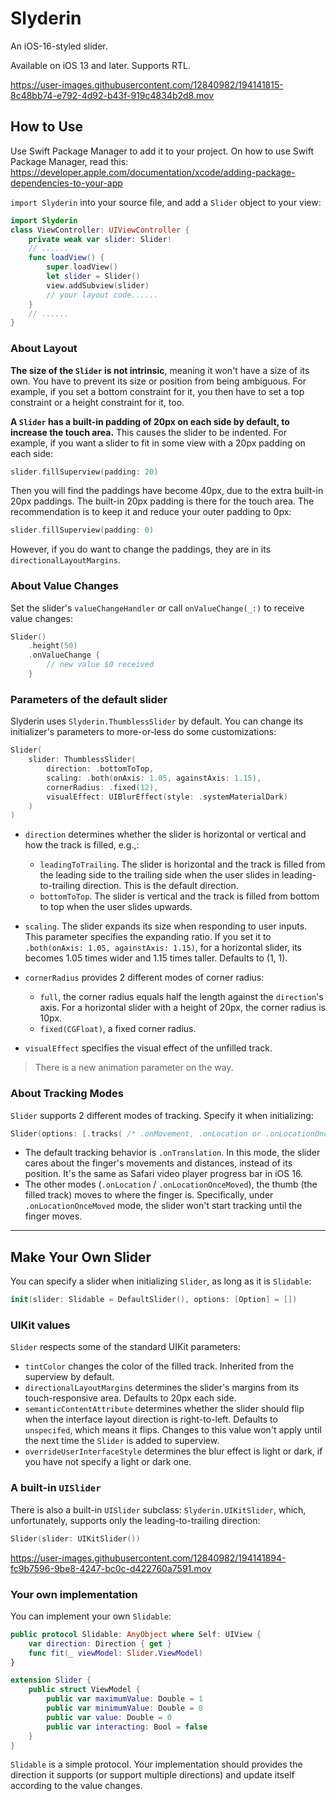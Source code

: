 # Slyderin

An iOS-16-styled slider.

Available on iOS 13 and later. Supports RTL.

https://user-images.githubusercontent.com/12840982/194141815-8c48bb74-e792-4d92-b43f-919c4834b2d8.mov

## How to Use

Use Swift Package Manager to add it to your project. On how to use Swift Package Manager, read this: https://developer.apple.com/documentation/xcode/adding-package-dependencies-to-your-app

`import Slyderin` into your source file, and add a `Slider` object to your view:

```Swift
import Slyderin
class ViewController: UIViewController {   
    private weak var slider: Slider!
	// ......
    func loadView() {
        super.loadView()
        let slider = Slider()
        view.addSubview(slider)
        // your layout code......
    }
	// ......
}
```

### About Layout

**The size of the `Slider` is not intrinsic**, meaning it won't have a size of its own. You have to prevent its size or position from being ambiguous. For example, if you set a bottom constraint for it, you then have to set a top constraint or a height constraint for it, too. 



**A `Slider` has a built-in padding of 20px on each side by default, to increase the touch area.** This causes the slider to be indented. For example, if you want a slider to fit in some view with a 20px padding on each side:

```swift
slider.fillSuperview(padding: 20)
```

Then you will find the paddings have become 40px, due to the extra built-in 20px paddings. The built-in 20px padding is there for the touch area. The recommendation is to keep it and reduce your outer padding to 0px:

```swift
slider.fillSuperview(padding: 0)
```

However, if you do want to change the paddings, they are in its `directionalLayoutMargins`.



### About Value Changes

Set the slider's `valueChangeHandler` or call `onValueChange(_:)` to receive value changes:

```Swift
Slider()
    .height(50)
    .onValueChange {
		// new value $0 received
    }
```





### Parameters of the default slider

Slyderin uses `Slyderin.ThumblessSlider` by default. You can change its initializer's parameters to more-or-less do some customizations:

```Swift
Slider(
    slider: ThumblessSlider(
        direction: .bottomToTop,
        scaling: .both(onAxis: 1.05, againstAxis: 1.15),
        cornerRadius: .fixed(12),
        visualEffect: UIBlurEffect(style: .systemMaterialDark)
    )
)
```

- `direction` determines whether the slider is horizontal or vertical and how the track is filled, e.g.,: 

    - `leadingToTrailing`. The slider is horizontal and the track is filled from the leading side to the trailing side when the user slides in leading-to-trailing direction. This is the default direction.
    - `bottomToTop`. The slider is vertical and the track is filled from bottom to top when the user slides upwards.

- `scaling`. The slider expands its size when responding to user inputs. This parameter specifies the expanding ratio. If you set it to `.both(onAxis: 1.05, againstAxis: 1.15)`, for a horizontal slider, its becomes 1.05 times wider and 1.15 times taller. Defaults to (1, 1).

- `cornerRadius` provides 2 different modes of corner radius:

    - `full`, the corner radius equals half the length against the `direction`'s axis. For a horizontal slider with a height of 20px, the corner radius is 10px.
    - `fixed(CGFloat)`, a fixed corner radius.

- `visualEffect` specifies the visual effect of the unfilled track.

> There is a new animation parameter on the way.



### About Tracking Modes

`Slider` supports 2 different modes of tracking. Specify it when initializing: 

```Swift
Slider(options: [.tracks( /* .onMovement, .onLocation or .onLocationOnceMoved */ )])
```

- The default tracking behavior is `.onTranslation`. In this mode, the slider cares about the finger's movements and distances, instead of its position. It's the same as Safari video player progress bar in iOS 16.
- The other modes (`.onLocation` / `.onLocationOnceMoved`), the thumb (the filled track) moves to where the finger is. Specifically, under `.onLocationOnceMoved` mode, the slider won't start tracking until the finger moves.


---

## Make Your Own Slider

You can specify a slider when initializing `Slider`, as long as it is `Slidable`:

```Swift
init(slider: Slidable = DefaultSlider(), options: [Option] = [])
```



### UIKit values

`Slider` respects some of the standard UIKit parameters:

- `tintColor` changes the color of the filled track. Inherited from the superview by default.
- `directionalLayoutMargins` determines the slider's margins from its touch-responsive area. Defaults to 20px each side.
- `semanticContentAttribute` determines whether the slider should flip when the interface layout direction is right-to-left. Defaults to `unspecifed`, which means it flips. Changes to this value won't apply until the next time the `Slider` is added to superview.
- `overrideUserInterfaceStyle` determines the blur effect is light or dark, if you have not specify a light or dark one.



### A built-in `UISlider`

There is also a built-in `UISlider` subclass: `Slyderin.UIKitSlider`, which, unfortunately, supports only the leading-to-trailing direction:

```Swift
Slider(slider: UIKitSlider())
```

https://user-images.githubusercontent.com/12840982/194141894-fc9b7596-9be8-4247-bc0c-d422760a7591.mov

### Your own implementation

You can implement your own `Slidable`:

```Swift
public protocol Slidable: AnyObject where Self: UIView {
    var direction: Direction { get }
    func fit(_ viewModel: Slider.ViewModel)
}

extension Slider {
    public struct ViewModel {
        public var maximumValue: Double = 1
        public var minimumValue: Double = 0
        public var value: Double = 0
        public var interacting: Bool = false
    }
}
```

`Slidable` is a simple protocol. Your implementation should provides the direction it supports (or support multiple directions) and update itself according  to the value changes.

